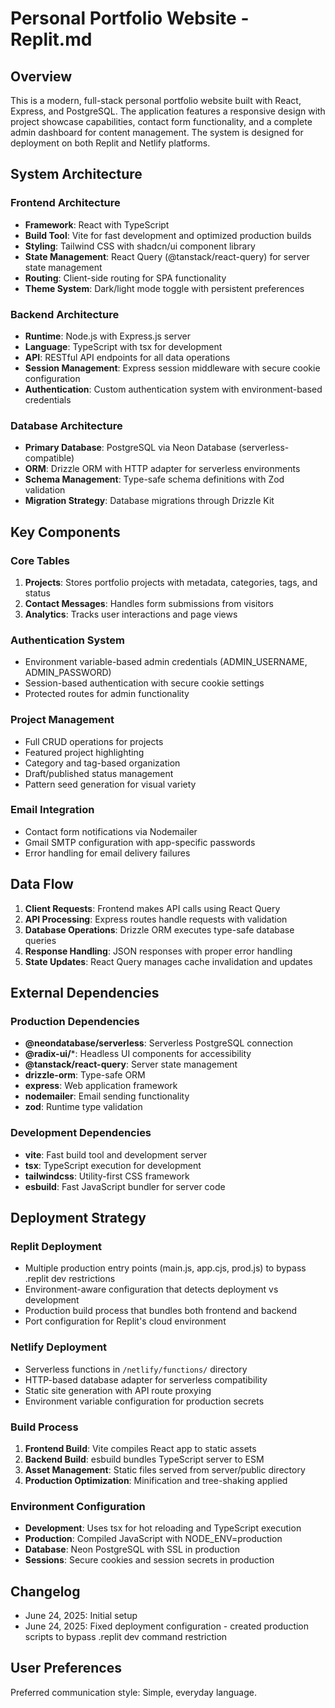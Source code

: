 # Personal Portfolio Website - Replit.md

## Overview

This is a modern, full-stack personal portfolio website built with React, Express, and PostgreSQL. The application features a responsive design with project showcase capabilities, contact form functionality, and a complete admin dashboard for content management. The system is designed for deployment on both Replit and Netlify platforms.

## System Architecture

### Frontend Architecture
- **Framework**: React with TypeScript
- **Build Tool**: Vite for fast development and optimized production builds
- **Styling**: Tailwind CSS with shadcn/ui component library
- **State Management**: React Query (@tanstack/react-query) for server state management
- **Routing**: Client-side routing for SPA functionality
- **Theme System**: Dark/light mode toggle with persistent preferences

### Backend Architecture
- **Runtime**: Node.js with Express.js server
- **Language**: TypeScript with tsx for development
- **API**: RESTful API endpoints for all data operations
- **Session Management**: Express session middleware with secure cookie configuration
- **Authentication**: Custom authentication system with environment-based credentials

### Database Architecture
- **Primary Database**: PostgreSQL via Neon Database (serverless-compatible)
- **ORM**: Drizzle ORM with HTTP adapter for serverless environments
- **Schema Management**: Type-safe schema definitions with Zod validation
- **Migration Strategy**: Database migrations through Drizzle Kit

## Key Components

### Core Tables
1. **Projects**: Stores portfolio projects with metadata, categories, tags, and status
2. **Contact Messages**: Handles form submissions from visitors
3. **Analytics**: Tracks user interactions and page views

### Authentication System
- Environment variable-based admin credentials (ADMIN_USERNAME, ADMIN_PASSWORD)
- Session-based authentication with secure cookie settings
- Protected routes for admin functionality

### Project Management
- Full CRUD operations for projects
- Featured project highlighting
- Category and tag-based organization
- Draft/published status management
- Pattern seed generation for visual variety

### Email Integration
- Contact form notifications via Nodemailer
- Gmail SMTP configuration with app-specific passwords
- Error handling for email delivery failures

## Data Flow

1. **Client Requests**: Frontend makes API calls using React Query
2. **API Processing**: Express routes handle requests with validation
3. **Database Operations**: Drizzle ORM executes type-safe database queries
4. **Response Handling**: JSON responses with proper error handling
5. **State Updates**: React Query manages cache invalidation and updates

## External Dependencies

### Production Dependencies
- **@neondatabase/serverless**: Serverless PostgreSQL connection
- **@radix-ui/***: Headless UI components for accessibility
- **@tanstack/react-query**: Server state management
- **drizzle-orm**: Type-safe ORM
- **express**: Web application framework
- **nodemailer**: Email sending functionality
- **zod**: Runtime type validation

### Development Dependencies
- **vite**: Fast build tool and development server
- **tsx**: TypeScript execution for development
- **tailwindcss**: Utility-first CSS framework
- **esbuild**: Fast JavaScript bundler for server code

## Deployment Strategy

### Replit Deployment
- Multiple production entry points (main.js, app.cjs, prod.js) to bypass .replit dev restrictions
- Environment-aware configuration that detects deployment vs development
- Production build process that bundles both frontend and backend
- Port configuration for Replit's cloud environment

### Netlify Deployment
- Serverless functions in `/netlify/functions/` directory
- HTTP-based database adapter for serverless compatibility
- Static site generation with API route proxying
- Environment variable configuration for production secrets

### Build Process
1. **Frontend Build**: Vite compiles React app to static assets
2. **Backend Build**: esbuild bundles TypeScript server to ESM
3. **Asset Management**: Static files served from server/public directory
4. **Production Optimization**: Minification and tree-shaking applied

### Environment Configuration
- **Development**: Uses tsx for hot reloading and TypeScript execution
- **Production**: Compiled JavaScript with NODE_ENV=production
- **Database**: Neon PostgreSQL with SSL in production
- **Sessions**: Secure cookies and session secrets in production

## Changelog
- June 24, 2025: Initial setup
- June 24, 2025: Fixed deployment configuration - created production scripts to bypass .replit dev command restriction

## User Preferences

Preferred communication style: Simple, everyday language.